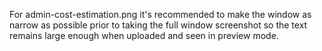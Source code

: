 For admin-cost-estimation.png it's recommended to make the window as narrow as possible prior to taking the full window screenshot so the text remains large enough when uploaded and seen in preview mode.
